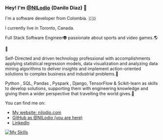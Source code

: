 ### Hey! I'm [@NILodio](https://www.linkedin.com/in/danilo-diaz/) (Danilo Diaz) 👋

I'm a software developer from Colombia. 🇨🇴

I currently live in Toronto, Canada.

Full Stack Software Engineer👽️ passionate about sports and video games.🌎

 🚀

Self-Directed and driven technology professional with accomplishments applying statistical regression models, data visualization and analyzing data mining algorithms to deliver insights and implement action-oriented solutions to complex business and industrial problems.🚀

Python , SQL, Pandas , Pyspark , Django, TensorFlow & Scikit-learn as skills to develop solutions, supporting them with engineering knowledge and giving them a wider perspective that travelling the world gives.🚀

You can find me on:

* [My website: nilodio.com](https://nilodio.github.io/Web_Portafolio/)
* [GitHub as @NILodio (you are here)](https://github.com/NILodio/NILodio)
* [LinkedIn](https://www.linkedin.com/in/danilo-diaz/)

[![My Skills](https://skillicons.dev/icons?i=py,django,fastapi,flask,js,html,css,vue,aws,azure,docker,bash,git)](https://skillicons.dev)
